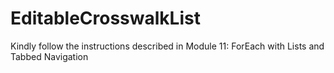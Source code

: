 # EditableCrosswalkList

Kindly follow the instructions described in Module 11: ForEach with Lists and Tabbed Navigation

